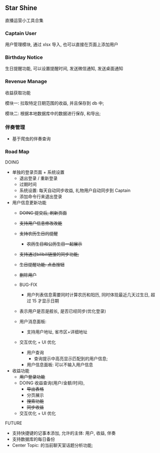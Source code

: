 ## Star Shine

直播运营小工具合集

### Captain User

用户管理模块, 通过 xlsx 导入, 也可以直接在页面上添加用户

### Birthday Notice

生日提醒功能, 可以设置提醒时间, 发送微信通知, 发送桌面通知

### Revenue Manage

收益获取功能

模块一: 拉取特定日期范围的收益, 并且保存到 db 中;

模块二: 根据本地数据库中的数据进行保存, 和导出;

### 伴奏管理

- 基于爬虫的伴奏查询

### Road Map

DOING
- 单独的登录页面 + 系统设置
  - 退出登录 / 重新登录
  - 过期时间
  - 系统设置: 每天自动同步收益, 礼物用户自动同步到 Captain
  - 添加命令行来退出登录
- 用户信息更新功能
    - ~~DOING 提交后, 刷新页面~~
    - ~~支持用户信息修改改能~~
    - ~~支持农历生日的提醒~~
      - ~~农历生日和公历生日一起展示~~
      
    - ~~支持通过bilibili链接的同步功能;~~
    - ~~生日提醒功能: 点击按钮~~
    - ~~删除用户~~ 
    - BUG-FIX
      - 用户列表信息需要同时计算农历和阳历, 同时体现最近几天过生日, 超过 15 才显示日期
    - 表示用户是否是舰长, 是否已经同步(优化登录)
    - 用户消息面板:
      - 支持用户地址, 省市区+详细地址
    - 交互优化 + UI 优化
      - 用户查询
        - 查询提示中高亮显示匹配到的用户信息;
      - 用户信息面板: 可以不输入用户信息
- 收益功能
    - ~~用户登录功能~~
    - DOING 收益查询(用户/金额/时间),
      - ~~导出表格~~ 
      - 分页展示
      - ~~搜索功能~~
      - ~~同步收益~~
    - 交互优化 + UI 优化

FUTURE

- 支持快捷键的记事本添加, 允许的主体: 用户, 收益, 伴奏
- 支持数据库的每日备份
- Center Topic: 的当前聊天室话题分析功能; 




